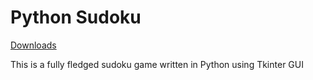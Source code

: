 # Python Sudoku

[Downloads](https://github.com/VarunS2002/Python/releases)

This is a fully fledged sudoku game written in Python using Tkinter GUI
